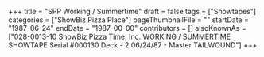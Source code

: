 +++
title = "SPP Working / Summertime"
draft = false
tags = ["Showtapes"]
categories = ["ShowBiz Pizza Place"]
pageThumbnailFile = ""
startDate = "1987-06-24"
endDate = "1987-00-00"
contributors = []
alsoKnownAs = ["028-0013-10 ShowBiz Pizza Time, Inc. WORKING / SUMMERTIME SHOWTAPE Serial #000130 Deck - 2 06/24/87 - Master TAILWOUND"]
+++

